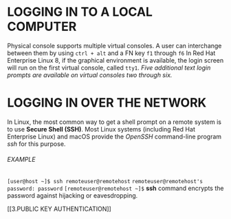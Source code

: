 # LOGGING IN TO A LOCAL COMPUTER
Physical console supports multiple virtual consoles.
A user can interchange between them by using `ctrl + alt` and a FN key `f1` through `f6`
In Red Hat Enterprise Linux 8, if the graphical environment is available, the login screen will run on the first virtual console, called `tty1`. 
*Five additional text login prompts are available on virtual consoles two through six.*

# LOGGING IN OVER THE NETWORK
In Linux, the most common way to get a shell prompt on a remote system is to use **Secure Shell (SSH)**. Most Linux systems (including Red Hat Enterprise Linux) and macOS provide the *OpenSSH* command-line program *ssh* for this purpose.

###### EXAMPLE
`[user@host ~]$ ssh remoteuser@remotehost`
`remoteuser@remotehost's password: password`
`[remoteuser@remotehost ~]$`
**ssh** command encrypts the password against hijacking or eavesdropping.

[[3.PUBLIC KEY AUTHENTICATION]]